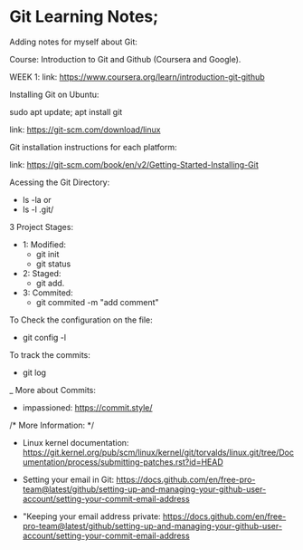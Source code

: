 # Git Learning Notes;

Adding notes for myself about Git:


Course: Introduction to Git and Github (Coursera and Google).

WEEK 1:
link: 
https://www.coursera.org/learn/introduction-git-github


Installing Git on Ubuntu: 

sudo apt update; apt install git

link: 
https://git-scm.com/download/linux


Git installation instructions for each platform:

link: https://git-scm.com/book/en/v2/Getting-Started-Installing-Git

Acessing the Git Directory:
- ls -la or
- ls -l .git/

3 Project Stages:
- 1: Modified:
  - git init
  - git status
- 2: Staged:
  - git add.
- 3: Commited: 
  - git commited -m "add comment"

To Check the configuration on the file:
- git config -l

To track the commits:
- git log

_ More about Commits:  
- impassioned: https://commit.style/

/* More Information: */

- Linux kernel documentation: https://git.kernel.org/pub/scm/linux/kernel/git/torvalds/linux.git/tree/Documentation/process/submitting-patches.rst?id=HEAD

- Setting your email in Git: https://docs.github.com/en/free-pro-team@latest/github/setting-up-and-managing-your-github-user-account/setting-your-commit-email-address

- "Keeping your email address private: https://docs.github.com/en/free-pro-team@latest/github/setting-up-and-managing-your-github-user-account/setting-your-commit-email-address

